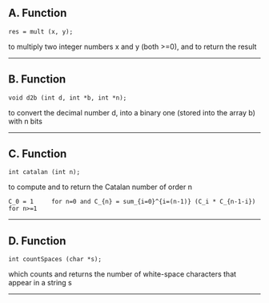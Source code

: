 ## A. Function ##

```res = mult (x, y);```

to multiply two integer numbers x and y (both >=0), and to return the result
__________________

## B. Function ##
```void d2b (int d, int *b, int *n);```

to convert the decimal number d, into a binary one (stored into the
array b) with n bits
__________________

## C. Function ##
```int catalan (int n);```

to compute and to return the Catalan number of order n

`C_0 = 1     for n=0
and
C_{n} = sum_{i=0}^{i=(n-1)} (C_i * C_{n-1-i})     for n>=1`
__________________

## D. Function ##
```int countSpaces (char *s);```

which counts and returns the number of white-space characters that
appear in a string s
__________________

